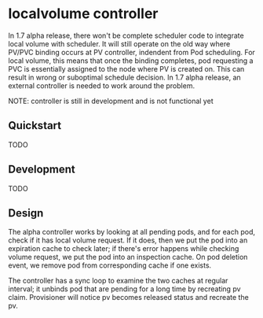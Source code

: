 # localvolume controller

In 1.7 alpha release, there won't be complete scheduler code to integrate local volume with scheduler. It will still
operate on the old way where PV/PVC binding occurs at PV controller, indendent from Pod scheduling. For local volume,
this means that once the binding completes, pod requesting a PVC is essentially assigned to the node where PV is created
on. This can result in wrong or suboptimal schedule decision. In 1.7 alpha release, an external controller is needed
to work around the problem.

NOTE: controller is still in development and is not functional yet

## Quickstart

TODO

## Development

TODO

## Design

The alpha controller works by looking at all pending pods, and for each pod, check if it has local volume request. If
it does, then we put the pod into an expiration cache to check later; if there's error happens while checking volume
request, we put the pod into an inspection cache. On pod deletion event, we remove pod from corresponding cache if one
exists.

The controller has a sync loop to examine the two caches at regular interval; it unbinds pod that are pending for a
long time by recreating pv claim. Provisioner will notice pv becomes released status and recreate the pv.

